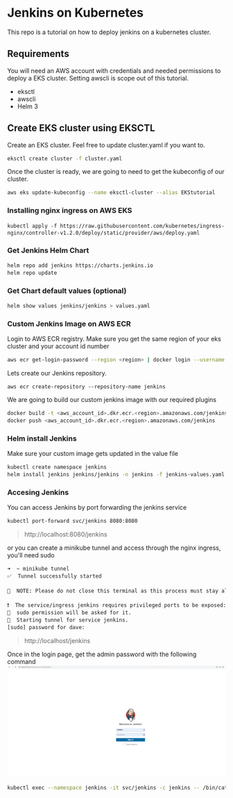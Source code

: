 # Jenkins on Kubernetes 

This repo is a tutorial on how to deploy jenkins on a kubernetes cluster. 

## Requirements

You will need an AWS account with credentials and needed permissions to deploy a EKS cluster. Setting awscli is scope out of this tutorial.

- eksctl
- awscli
- Helm 3

## Create EKS cluster using EKSCTL

Create an EKS cluster. Feel free to update cluster.yaml if you want to.

```sh
eksctl create cluster -f cluster.yaml
```

Once the cluster is ready, we are going to need to get the kubeconfig of our cluster.

```sh
aws eks update-kubeconfig --name eksctl-cluster --alias EKStutorial
```

### Installing nginx ingress on AWS EKS

```
kubectl apply -f https://raw.githubusercontent.com/kubernetes/ingress-nginx/controller-v1.2.0/deploy/static/provider/aws/deploy.yaml
```

### Get Jenkins Helm Chart

```sh
helm repo add jenkins https://charts.jenkins.io
helm repo update
```

### Get Chart default values (optional)

```sh
helm show values jenkins/jenkins > values.yaml
```

 ### Custom Jenkins Image on AWS ECR

Login to AWS ECR registry. Make sure you get the same region of your eks cluster and your account id number

```sh
aws ecr get-login-password --region <region> | docker login --username AWS --password-stdin <aws_account_id>.dkr.ecr.<region>.amazonaws.com
```

Lets create our Jenkins repository.
```
aws ecr create-repository --repository-name jenkins
```

We are going to build our custom jenkins image with our required plugins
```sh
docker build -t <aws_account_id>.dkr.ecr.<region>.amazonaws.com/jenkins .
docker push <aws_account_id>.dkr.ecr.<region>.amazonaws.com/jenkins
```

### Helm install Jenkins

Make sure your custom image gets updated in the value file

```sh
kubectl create namespace jenkins
helm install jenkins jenkins/jenkins -n jenkins -f jenkins-values.yaml
```

### Accesing Jenkins
You can access Jenkins by port forwarding the jenkins service

```sh
kubectl port-forward svc/jenkins 8080:8080
```
>http://localhost:8080/jenkins

or you can create a minikube tunnel and access through the nginx ingress, you'll need sudo
```sh
➜  ~ minikube tunnel
✅  Tunnel successfully started

📌  NOTE: Please do not close this terminal as this process must stay alive for the tunnel to be accessible ...

❗  The service/ingress jenkins requires privileged ports to be exposed: [80 443]
🔑  sudo permission will be asked for it.
🏃  Starting tunnel for service jenkins.
[sudo] password for dave:
```
>http://localhost/jenkins

Once in the login page, get the admin password with the following command
![login](img/login.PNG)
```sh
kubectl exec --namespace jenkins -it svc/jenkins -c jenkins -- /bin/cat /run/secrets/chart-admin-password && echo
```





